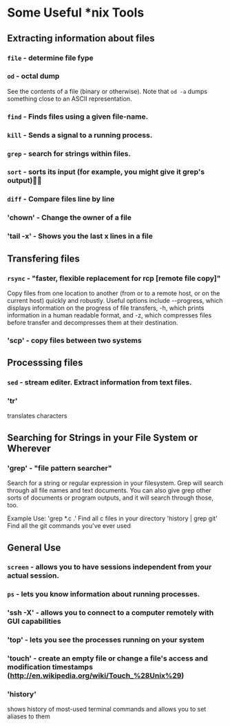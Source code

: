 Some Useful *nix Tools
======================

Extracting information about files
----------------------------------

### `file` - determine file fype

### `od` - octal dump

See the contents of a file (binary or otherwise).  Note that `od -a` dumps
something close to an ASCII representation.


### `find` - Finds files using a given file-name.

### `kill` - Sends a signal to a running process.

### `grep` - search for strings within files.

### `sort` - sorts its input (for example, you might give it grep's output)

### `diff` - Compare files line by line

### 'chown' - Change the owner of a file

### 'tail -x' - Shows you the last x lines in a file

Transfering files
-----------------

### `rsync` - "faster, flexible replacement for rcp [remote file copy]" 

Copy files from one location to another (from or to a remote host, or on the current host) 
quickly and robustly. Useful options include --progress, which displays
information on the progress of file transfers, -h, which  prints information in a
human readable format, and -z, which compresses files before transfer and decompresses
them at their destination.

### 'scp'   - copy files between two systems

Processsing files
-----------------

### `sed` - stream editer. Extract information from text files.
### 'tr' 
translates characters

Searching for Strings in your File System or Wherever
-----------------------------------------

### 'grep' - "file pattern searcher"

Search for a string or regular expression in your filesystem. Grep will search through all file names and text documents. You can also give grep other sorts of documents or program outputs, and it will search through those, too.

Example Use:
'grep *.c .' Find all c files in your directory
'history | grep git' Find all the git commands you've ever used


General Use
-----------

### `screen` - allows you to have sessions independent from your actual session.
### `ps`     - lets you know information about running processes.
### 'ssh -X' - allows you to connect to a computer remotely with GUI capabilities
### 'top'    - lets you see the processes running on your system
### 'touch' - create an empty file or change a file's access and modification timestamps (http://en.wikipedia.org/wiki/Touch_%28Unix%29)
### 'history' 
shows history of most-used terminal commands and allows you to set aliases to them

